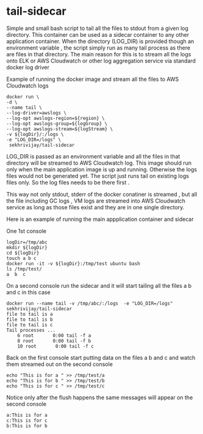 # tail-sidecar

Simple and small bash script to tail all the files to stdout from a given log directory.
This container can be used as a sidecar container to any other application container. When the directory (LOG_DIR) is provided though an environment variable , the script simply run as many tail process as there are files in that directory. 
The main reason for this is to stream all the logs onto ELK or AWS Cloudwatch or other log aggregation service via standard docker log driver 

Example of running the docker image and stream all the files to AWS Cloudwatch logs 

    docker run \
    -d \
    --name tail \
    --log-driver=awslogs \
    --log-opt awslogs-region=${region} \
    --log-opt awslogs-group=${logGroup} \
    --log-opt awslogs-stream=${logStream} \
    -v ${logDir}/:/logs \
    -e "LOG_DIR=/logs" \
     sekhrivijay/tail-sidecar

LOG_DIR is passed as an environment variable and all the files in that directory will be streamed to AWS Cloudwatch log. This image should run only when the main application image is up and running. Otherwise the logs files would not be generated yet. The script just runs tail on existing logs files only. So the log files needs to be there first .

This way not only stdout, stderr of the docker conatiner is streamed , but all the file including GC logs , VM logs are streamed into AWS Cloudwatch service as long as those files exist and they are in one single directory.

Here is an example of running the main appplication container and sidecar

One 1st console 
    
    logDir=/tmp/abc
    mkdir ${logDir}
    cd ${logDir}
    touch a b c
    docker run -it -v ${logDir}:/tmp/test ubuntu bash
    ls /tmp/test/
    a  b  c

On a second console run the sidecar and it will start tailing all the files a b and c in this case

    docker run --name tail -v /tmp/abc/:/logs  -e "LOG_DIR=/logs" sekhrivijay/tail-sidecar
    file to tail is a
    file to tail is b
    file to tail is c
    Tail processes ...
        6 root       0:00 tail -f a
        8 root       0:00 tail -f b
        10 root       0:00 tail -f c
   



Back on the first console start putting data on the files a b and c and watch them streamed out on the second console

    echo "This is for a " >> /tmp/test/a
    echo "This is for b " >> /tmp/test/b
    echo "This is for c " >> /tmp/test/c


Notice only after the flush happens the same messages will appear on the second console 

    a:This is for a 
    c:This is for c
    b:This is for b


